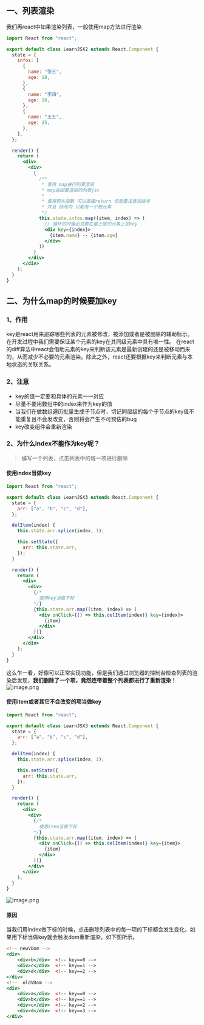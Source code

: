 ## 一、列表渲染
我们再react中如果渲染列表，一般使用map方法进行渲染
```jsx
import React from "react";

export default class LearnJSX2 extends React.Component {
  state = {
    infos: [
      {
        name: "张三",
        age: 18,
      },
      {
        name: "李四",
        age: 20,
      },
      {
        name: "王五",
        age: 25,
      },
    ],
  };

  render() {
    return (
      <div>
        <div>
          {
            /**
             * 使用 map进行列表渲染
             * map返回要渲染的列表jsx
             *
             * 使用箭头函数 可以直接return 但是要注意加括号
             * 并且 括号内 只能有一个根元素
             */
            this.state.infos.map((item, index) => (
              // 循环的时候必须要在最上层的元素上加key
              <div key={index}>
                {item.name} -- {item.age}
              </div>
            ))
          }
        </div>
      </div>
    );
  }
}

```
## 二、为什么map的时候要加key
### 1、作用
key是react用来追踪哪些列表的元素被修改，被添加或者是被删除的辅助标示。在开发过程中我们需要保证某个元素的key在其同级元素中具有唯一性。
在react的diff算法中react会借助元素的key来判断该元素是最新创建的还是被移动而来的，从而减少不必要的元素渲染。除此之外，react还要根据key来判断元素与本地状态的关联关系。
### 2、注意

- key的值一定要和具体的元素一一对应
- 尽量不要用数组中的index来作为key的值
- 当我们在做数组遍历批量生成子节点时，切记同层级的每个子节点的key值不能重复且不会发改变，否则将会产生不可预估的bug
- key改变组件会重新渲染
### 2、为什么index不能作为key呢？
> 编写一个列表，点击列表中的每一项进行删除

#### 使用index当做key
```jsx
import React from "react";

export default class LearnJSX3 extends React.Component {
  state = {
    arr: ["a", "b", "c", "d"],
  };

  delItem(index) {
    this.state.arr.splice(index, 1);

    this.setState({
      arr: this.state.arr,
    });
  }

  render() {
    return (
      <div>
        <div>
          {/* 
            使用key当做下标
          */}
          {this.state.arr.map((item, index) => (
            <div onClick={() => this.delItem(index)} key={index}>
              {item}
            </div>
          ))}
        </div>
      </div>
    );
  }
}

```
这么乍一看，好像可以正常实现功能，但是我们通过浏览器的控制台检查列表的渲染后发现，**我们删除了一个项，竟然连带着整个列表都进行了重新渲染！**
![image.png](https://cdn.nlark.com/yuque/0/2023/png/12928539/1675414888623-06f185c6-4df5-40a7-b7cd-734f45066d34.png#averageHue=%23fbf7f6&clientId=u1b467606-123f-4&from=paste&height=548&id=u188c56a4&name=image.png&originHeight=1370&originWidth=1058&originalType=binary&ratio=1&rotation=0&showTitle=false&size=220702&status=done&style=none&taskId=u3aa07b3e-b63d-4e8e-b09f-4d8ba270cfc&title=&width=423.2)
#### 使用item或者其它不会改变的项当做key
```jsx
import React from "react";

export default class LearnJSX3 extends React.Component {
  state = {
    arr: ["a", "b", "c", "d"],
  };

  delItem(index) {
    this.state.arr.splice(index, 1);

    this.setState({
      arr: this.state.arr,
    });
  }

  render() {
    return (
      <div>
        <div>
          {/* 
            使用item当做下标
          */}
          {this.state.arr.map((item, index) => (
            <div onClick={() => this.delItem(index)} key={item}>
              {item}
            </div>
          ))}
        </div>
      </div>
    );
  }
}

```
![image.png](https://cdn.nlark.com/yuque/0/2023/png/12928539/1675415010678-e4808836-6070-46f5-a537-2d9f5e350403.png#averageHue=%23fbf8f7&clientId=u1b467606-123f-4&from=paste&height=555&id=u9c4e54dc&name=image.png&originHeight=1388&originWidth=1034&originalType=binary&ratio=1&rotation=0&showTitle=false&size=209059&status=done&style=none&taskId=ua3f37469-305b-4650-9f4e-206443ea4b7&title=&width=413.6)
#### 原因
当我们用index做下标的时候，点击删除列表中的每一项的下标都会发生变化，如果用下标当做key就会触发dom重新渲染。如下图所示。
```jsx
<!-- newVDom -->
<div>
    <div>b</div>  <!-- key==0 -->
    <div>c</div>  <!-- key==1 -->
    <div>d</div>  <!-- key==2 -->
</div>
<!--  oldVDom -->
<div>
    <div>a</div>  <!-- key==0 -->
    <div>b</div>  <!-- key==1 -->
    <div>c</div>  <!-- key==2 -->
    <div>d</div>  <!-- key==3 -->
</div>
```
